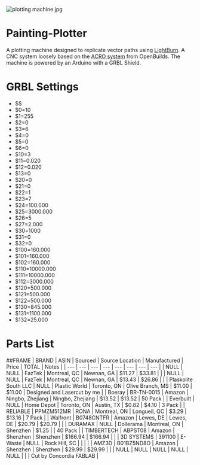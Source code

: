 ![plotting machine.jpg](https://github.com/badalmer/NoiseBench/blob/master/plotting%20machine.jpg)

# Painting-Plotter
A plotting machine designed to replicate vector paths using [LightBurn](https://lightburnsoftware.com/). A CNC system loosely based on the [ACRO system](https://openbuilds.com/builds/openbuilds-acro-system.5416/) from OpenBuilds. The machine is 
powered by an Arduino with a GRBL Shield.

# GRBL Settings
- $$
- $0=10
- $1=255
- $2=0
- $3=6
- $4=0
- $5=0
- $6=0
- $10=3
- $11=0.020
- $12=0.020
- $13=0
- $20=0
- $21=0
- $22=1
- $23=7
- $24=100.000
- $25=3000.000
- $26=5
- $27=2.000
- $30=1000
- $31=0
- $32=0
- $100=160.000
- $101=160.000
- $102=160.000
- $110=10000.000
- $111=10000.000
- $112=3000.000
- $120=500.000
- $121=500.000
- $122=500.000
- $130=845.000
- $131=1100.000
- $132=25.000

# Parts List

##FRAME
|	BRAND	|	ASIN	|	Sourced	|	Source Location	|	Manufactured	|	Price	|	TOTAL	|	Notes	|
|	---	|	---	|	---	|	---	|	---	|	---	|	---	|	---	|
|	NULL	|	NULL	|	FazTek	|	Montreal, QC	|	Newnan, GA	|	$11.27	|	$33.81	|		|
|	NULL	|	NULL	|	FazTek	|	Montreal, QC	|	Newnan, GA	|	$13.43	|	$26.86	|		|
|	Plaskolite South LLC	|	NULL	|	Plastic World	|	Toronto, ON	|	Olive Branch, MS	|	$11.00	|	$11.00	|	Designed and Lasercut by me	|
|	Boeray	|	BR-TN-0015	|	Amazon	|	Ningbo, Zhejiang	|	Ningbo, Zhejiang	|	$13.52	|	$13.52	|	50 Pack	|
|	Everbuilt	|	NULL	|	Home Depot	|	Toronto, ON	|	Austin, TX	|	$0.82	|	$4.10	|	3 Pack	|
|	RELIABLE	|	PPMZM512MR	|	RONA	|	Montreal, ON	|	Longueil, QC	|	$3.29	|	$13.16	|	7 Pack	|
|	Walfront	|	B0748CNTFR	|	Amazon	|	Lewes, DE	|	Lewes, DE	|	$20.79	|	$20.79	|		|
|	DURAMAX	|	NULL	|	Dollerama	|	Montreal, ON	|	Shenzhen	|	$1.25	|		|	40 Pack	|
|	‎TIMBERTECH	|	‎ABPST08	|	Amazon	|	Shenzhen	|	Shenzhen	|	$166.94	|	$166.94	|		|
|	3D SYSTEMS	|	391100	|	E-Waste	|	NULL	|	Rock Hill, SC	|		|		|		|
|	AMZ3D	|	B01BZ5ND8O	|	Amazon	|	Shenzhen	|	Shenzhen	|	$29.99	|	$29.99	|		|
|	NULL	|	NULL	|	NULL	|	NULL	|	NULL	|		|		|	Cut by Concordia FABLAB	|
